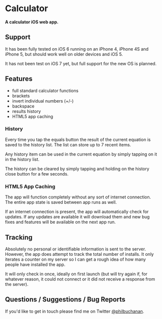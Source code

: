 # Calculator

**A calculator iOS web app.**

## Support

It has been fully tested on iOS 6 running on an iPhone 4, iPhone 4S and iPhone 5, but should work well on older devices and iOS 5.

It has not been test on iOS 7 yet, but full support for the new OS is planned.

## Features

- full standard calculator functions
- brackets
- invert individual numbers (+/-)
- backspace
- results history
- HTML5 app caching

### History

Every time you tap the equals button the result of the current equation is saved to the history list. The list can store up to 7 recent items.

Any history item can be used in the current equation by simply tapping on it in the history list.

The history can be cleared by simply tapping and holding on the history close button for a few seconds.

### HTML5 App Caching

The app will function completely without any sort of internet connection. The entire app state is saved between app runs as well.

If an internet connection is present, the app will automatically check for updates. If any updates are available it will download them and new bug fixes and features will be available on the next app run.

## Tracking

Absolutely no personal or identifiable information is sent to the server. However, the app does attempt to track the total number of installs. It only iterates a counter on my server so I can get a rough idea of how many people have installed the app.

It will only check in once, ideally on first launch (but will try again if, for whatever reason, it could not connect or it did not receive a response from the server).

## Questions / Suggestions / Bug Reports

If you'd like to get in touch please find me on Twitter [@philbuchanan](https://twitter.com/philbuchanan).